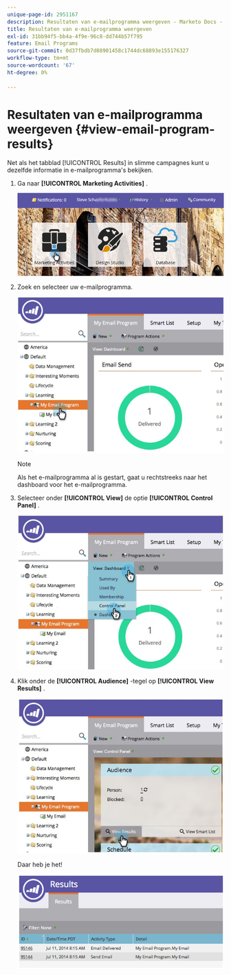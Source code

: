 ```yaml
---
unique-page-id: 2951167
description: Resultaten van e-mailprogramma weergeven - Marketo Docs - Productdocumentatie
title: Resultaten van e-mailprogramma weergeven
exl-id: 31bb94f5-bb4a-4f9e-96c8-dd744b57f795
feature: Email Programs
source-git-commit: 0d37fbdb7d08901458c1744dc68893e155176327
workflow-type: tm+mt
source-wordcount: '67'
ht-degree: 0%

---
```


# Resultaten van e-mailprogramma weergeven {#view-email-program-results}

Net als het tabblad [!UICONTROL Results] in slimme campagnes kunt u dezelfde informatie in e-mailprogramma&#39;s bekijken.

1. Ga naar **[!UICONTROL Marketing Activities]** .

   ![](assets/login-marketing-activities-2.png)

1. Zoek en selecteer uw e-mailprogramma.

   ![](assets/selectemailprogram3.jpg)

   >[!NOTE]
   >
   >Als het e-mailprogramma al is gestart, gaat u rechtstreeks naar het dashboard voor het e-mailprogramma.

1. Selecteer onder **[!UICONTROL View]** de optie **[!UICONTROL Control Panel]** .

   ![](assets/controlpanelview.jpg)

1. Klik onder de **[!UICONTROL Audience]** -tegel op **[!UICONTROL View Results]** .

   ![](assets/audiencetile.jpg)

   Daar heb je het!

   ![](assets/image2014-9-22-11-3a15-3a49.png)
